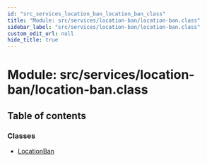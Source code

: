 ```yaml
---
id: "src_services_location_ban_location_ban_class"
title: "Module: src/services/location-ban/location-ban.class"
sidebar_label: "src/services/location-ban/location-ban.class"
custom_edit_url: null
hide_title: true
---
```


# Module: src/services/location-ban/location-ban.class

## Table of contents

### Classes

- [LocationBan](../classes/src_services_location_ban_location_ban_class.locationban.md)
